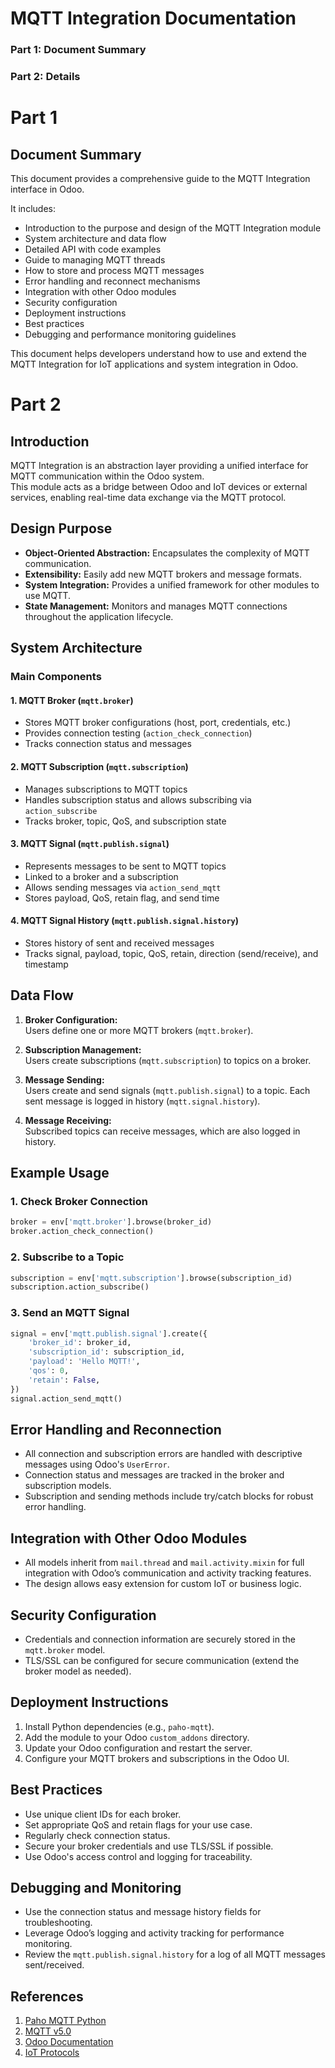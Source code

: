 # MQTT Integration Documentation

### Part 1: Document Summary
### Part 2: Details

# Part 1
## Document Summary

This document provides a comprehensive guide to the MQTT Integration interface in Odoo.

It includes:
- Introduction to the purpose and design of the MQTT Integration module
- System architecture and data flow
- Detailed API with code examples
- Guide to managing MQTT threads
- How to store and process MQTT messages
- Error handling and reconnect mechanisms
- Integration with other Odoo modules
- Security configuration
- Deployment instructions
- Best practices
- Debugging and performance monitoring guidelines

This document helps developers understand how to use and extend the MQTT Integration for IoT applications and system integration in Odoo.

# Part 2
## Introduction

MQTT Integration is an abstraction layer providing a unified interface for MQTT communication within the Odoo system.  
This module acts as a bridge between Odoo and IoT devices or external services, enabling real-time data exchange via the MQTT protocol.

## Design Purpose

- **Object-Oriented Abstraction:** Encapsulates the complexity of MQTT communication.
- **Extensibility:** Easily add new MQTT brokers and message formats.
- **System Integration:** Provides a unified framework for other modules to use MQTT.
- **State Management:** Monitors and manages MQTT connections throughout the application lifecycle.

## System Architecture

### Main Components

#### 1. MQTT Broker (`mqtt.broker`)
- Stores MQTT broker configurations (host, port, credentials, etc.)
- Provides connection testing (`action_check_connection`)
- Tracks connection status and messages

#### 2. MQTT Subscription (`mqtt.subscription`)
- Manages subscriptions to MQTT topics
- Handles subscription status and allows subscribing via `action_subscribe`
- Tracks broker, topic, QoS, and subscription state

#### 3. MQTT Signal (`mqtt.publish.signal`)
- Represents messages to be sent to MQTT topics
- Linked to a broker and a subscription
- Allows sending messages via `action_send_mqtt`
- Stores payload, QoS, retain flag, and send time

#### 4. MQTT Signal History (`mqtt.publish.signal.history`)
- Stores history of sent and received messages
- Tracks signal, payload, topic, QoS, retain, direction (send/receive), and timestamp

## Data Flow

1. **Broker Configuration:**  
   Users define one or more MQTT brokers (`mqtt.broker`).

2. **Subscription Management:**  
   Users create subscriptions (`mqtt.subscription`) to topics on a broker.

3. **Message Sending:**  
   Users create and send signals (`mqtt.publish.signal`) to a topic. Each sent message is logged in history (`mqtt.signal.history`).

4. **Message Receiving:**  
   Subscribed topics can receive messages, which are also logged in history.

## Example Usage

### 1. Check Broker Connection

```python
broker = env['mqtt.broker'].browse(broker_id)
broker.action_check_connection()
```

### 2. Subscribe to a Topic

```python
subscription = env['mqtt.subscription'].browse(subscription_id)
subscription.action_subscribe()
```

### 3. Send an MQTT Signal

```python
signal = env['mqtt.publish.signal'].create({
    'broker_id': broker_id,
    'subscription_id': subscription_id,
    'payload': 'Hello MQTT!',
    'qos': 0,
    'retain': False,
})
signal.action_send_mqtt()
```

## Error Handling and Reconnection

- All connection and subscription errors are handled with descriptive messages using Odoo's `UserError`.
- Connection status and messages are tracked in the broker and subscription models.
- Subscription and sending methods include try/catch blocks for robust error handling.

## Integration with Other Odoo Modules

- All models inherit from `mail.thread` and `mail.activity.mixin` for full integration with Odoo’s communication and activity tracking features.
- The design allows easy extension for custom IoT or business logic.

## Security Configuration

- Credentials and connection information are securely stored in the `mqtt.broker` model.
- TLS/SSL can be configured for secure communication (extend the broker model as needed).

## Deployment Instructions

1. Install Python dependencies (e.g., `paho-mqtt`).
2. Add the module to your Odoo `custom_addons` directory.
3. Update your Odoo configuration and restart the server.
4. Configure your MQTT brokers and subscriptions in the Odoo UI.

## Best Practices

- Use unique client IDs for each broker.
- Set appropriate QoS and retain flags for your use case.
- Regularly check connection status.
- Secure your broker credentials and use TLS/SSL if possible.
- Use Odoo's access control and logging for traceability.

## Debugging and Monitoring

- Use the connection status and message history fields for troubleshooting.
- Leverage Odoo’s logging and activity tracking for performance monitoring.
- Review the `mqtt.publish.signal.history` for a log of all MQTT messages sent/received.


## References
1. [Paho MQTT Python](https://www.eclipse.org/paho/index.php?page=clients/python/index.php)
2. [MQTT v5.0](https://docs.oasis-open.org/mqtt/mqtt/v5.0/mqtt-v5.0.html)
3. [Odoo Documentation](https://www.odoo.com/documentation)
4. [IoT Protocols](https://www.a1.digital/knowledge-hub/iot-protocols-a-comprehensive-guide/)
